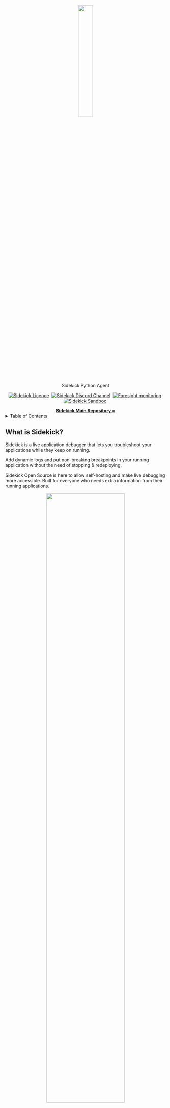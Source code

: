 <p align="center">
  <img width="30%" height="30%" src="https://4750167.fs1.hubspotusercontent-na1.net/hubfs/4750167/Sidekick%20OS%20repo/logo-1.png">
</p>
<p align="center">
  Sidekick Python Agent
</p>

<p align="center">
    <a href="https://github.com/runsidekick/sidekick" target="_blank"><img src="https://img.shields.io/github/license/runsidekick/sidekick?style=for-the-badge" alt="Sidekick Licence" /></a>&nbsp;
    <a href="https://www.runsidekick.com/discord-invitation?utm_source=sidekick-python-readme" target="_blank"><img src="https://img.shields.io/discord/958745045308174416?style=for-the-badge&logo=discord&label=DISCORD" alt="Sidekick Discord Channel" /></a>&nbsp;
    <a href="https://www.runforesight.com?utm_source=sidekick-python-readme" target="_blank"><img src="https://img.shields.io/badge/Monitored%20by-Foresight-%239900F0?style=for-the-badge" alt="Foresight monitoring" /></a>&nbsp;
    <a href="https://app.runsidekick.com/sandbox?utm_source=sidekick-python-readme" target="_blank"><img src="https://img.shields.io/badge/try%20in-sandbox-brightgreen?style=for-the-badge" alt="Sidekick Sandbox" /></a>&nbsp;
    
</p>

<a name="readme-top"></a>

<div align="center">
    <a href="https://github.com/runsidekick/sidekick"><strong>Sidekick Main Repository »</strong></a>
</div>

<!-- TABLE OF CONTENTS -->
<details>
  <summary>Table of Contents</summary>
  <ol>
    <li>
      <a href="#what-is-sidekick">What is Sidekick?</a>
      <ul>
        <li><a href="#sidekick-actions">Sidekick Actions</a></li>
      </ul>
    </li>
    <li>
      <a href="#sidekick-python-agent">Sidekick Python Agent</a>
    </li>
    <li>
      <a href="#usage">Usage</a>
    </li>
    <li>
      <a href="#build">Build the agent</a>
      <ul>
        <li><a href="#prerequisites">Prerequisites</a></li>
      </ul>
    </li>
    <li>
      <a href="#official-sidekick-agents">Official Sidekick Agents</a>
    </li>
    <li>
      <a href="#resources">Resources</a>
    </li>
    <li><a href="#questions-problems-suggestions">Questions? Problems? Suggestions?</a></li>
    <li><a href="#contact">Contact</a></li>
  </ol>
</details>

## What is Sidekick?
Sidekick is a live application debugger that lets you troubleshoot your applications while they keep on running.

Add dynamic logs and put non-breaking breakpoints in your running application without the need of stopping & redeploying.

Sidekick Open Source is here to allow self-hosting and make live debugging more accessible. Built for everyone who needs extra information from their running applications. 
<p align="center">
  <img width="70%" height="70%" src="https://4750167.fs1.hubspotusercontent-na1.net/hubfs/4750167/Sidekick%20OS%20repo/HowSidekickWorks.gif">
</p>


##### Sidekick Actions:
Sidekick has two major actions; Tracepoints & Logpoints.

- A **tracepoint** is a non-breaking remote breakpoint. In short, it takes a snapshot of the variables when the code hits that line.
- **Logpoints** open the way for dynamic(on-demand) logging to Sidekick users. Replacing traditional logging with dynamic logging has the potential to lower stage sizes, costs, and time for log searching while adding the ability to add new logpoints without editing the source code, redeploying, or restarting the application.

Supported runtimes: Java, Python, Node.js

To learn more about Sidekick features and capabilities, see our [web page.](https://www.runsidekick.com/?utm_source=sidekick-python-readme)

<p align="center">
  <a href="https://app.runsidekick.com/sandbox?utm_source=github&utm_medium=readme" target="_blank"><img width="345" height="66" src="https://4750167.fs1.hubspotusercontent-na1.net/hubfs/4750167/Sidekick%20OS%20repo/try(1)%201.png"></a>
</p>

<p align="center">
  <a href="https://www.runsidekick.com/discord-invitation?utm_source=sidekick-python-readme" target="_blank"><img width="40%" height="40%" src="https://4750167.fs1.hubspotusercontent-na1.net/hubfs/4750167/Sidekick%20OS%20repo/joindiscord.png"></a>
</p>
<div align="center">
    <a href="https://www.runsidekick.com/?utm_source=sidekick-python-readme"><strong>Learn More »</strong></a>
</div>
<p align="right">(<a href="#readme-top">back to top</a>)</p>




# Sidekick Python Agent

Sidekick Python agent allows you to inject tracepoints (non-breaking breakpoints) and logpoints dynamically to capture call stack snapshots (with variables) and add log messages on the fly without code modification, re-build and re-deploy. So it helps you, your team, and your organization to reduce MTTR (Minimum Time to Repair/Resolve).

To achieve this, Sidekick Python Agent makes use of [Google Python Cloud Debugger Agent's](https://github.com/GoogleCloudPlatform/cloud-debug-python) breakpoint implementations under the hood.

The advantage of Sidekick over classical APM solutions is that, Sidekick

  - can debug and trace any location (your code base or 3rd party dependency) in your application, not just the external (DB, API, etc ...) calls like APM solutions
  - has zero overhead when you don't have any tracepoint or logpoint but APMs have always
  - doesn't produce too much garbage data because it collects data only at the certain points you specified as long as that point (tracepoint/logpoint) is active


## Usage

Follow the below steps to install Sidekick Agent Python to your application.

- Install the latest Sidekick agent: ```pip install sidekick-agent-python```

Configure the agent via [exporting environment variables](https://docs.runsidekick.com/installation/installing-agents/python/installation#configure-by-environment-variables?utm_source=sidekick-python-readme) or [creating .env file](https://docs.runsidekick.com/installation/installing-agents/python/installation#configure-by-.env-file?utm_source=sidekick-python-readme) and load it in source code.


[Docs](https://docs.runsidekick.com/installation/installing-agents/python?utm_source=sidekick-python-readme)

**ARM64 & M1 support:** Currently ARM64 packages are not published to PyPI directory. They will be published soon and you can build the agent yourself to make use of it on an ARM machine.


## Build

##### Prerequisites
- pipenv

Activate pipenv with the following command and install dependencies mentioned in Pipfile.

```
pipenv shell
```
```
pipenv install
```

Build tracepointdebug.

Check if "setup.cfg" file is created or not

```
./build.sh
```

Check if build directory is created or not. If it is not created, run the following command to generate the source and the distribution binary.

```
./build_tools/build_wheels.sh
```

## Debugging the agent

To debug Sidekick Python Agent, add "build/lib.*/tracepointdebug" by creating a soft link in the application directory and configure your app according to Sidekick docs. 
Make sure your project's Python version is the same with Sidekick Python Agent's version.


##  Official Sidekick Agents

- [Java](https://github.com/runsidekick/sidekick-agent-java)
- [Node.js](https://github.com/runsidekick/sidekick-agent-nodejs)
- [Python](https://github.com/runsidekick/sidekick-agent-python)

## Resources:

- [Documentation](https://docs.runsidekick.com/?utm_source=sidekick-python-readme)
- [Community](https://github.com/runsidekick/sidekick/discussions)
- [Discord](https://www.runsidekick.com/discord-invitation?utm_source=sidekick-python-readme)
- [Contributing](https://github.com/runsidekick/sidekick/blob/master/CONTRIBUTING.md)
- [Sidekick Main Repository](https://github.com/runsidekick/sidekick)

## Questions? Problems? Suggestions?

To report a bug or request a feature, create a [GitHub Issue](https://github.com/runsidekick/sidekick-agent-python/issues). Please ensure someone else has not created an issue for the same topic.

<p align="right">(<a href="#readme-top">back to top</a>)</p>

## Contact

[Reach out on the Discord](https://www.runsidekick.com/discord-invitation?utm_source=sidekick-python-readme). A fellow community member or Sidekick engineer will be happy to help you out.

<p align="right">(<a href="#readme-top">back to top</a>)</p>